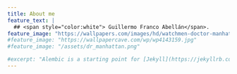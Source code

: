 ```yaml
---
title: About me
feature_text: |
  ## <span style="color:white"> Guillermo Franco Abellán</span>.
feature_image: "https://wallpapers.com/images/hd/watchmen-doctor-manhattan-mars-nf6a1ao2jf8ju0vl.jpg"
#feature_image: "https://wallpapercave.com/wp/wp4143159.jpg"
#feature_image: "/assets/dr_manhattan.png"

#excerpt: "Alembic is a starting point for [Jekyll](https://jekyllrb.com/) projects. Rather than starting from scratch, this boilerplate is designed to get the ball rolling immediately. Install it, configure it, twerk it, push it."
---
```

